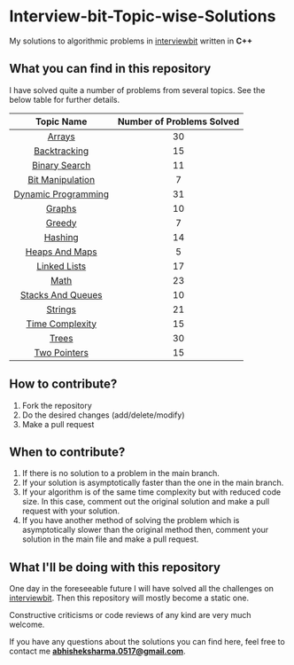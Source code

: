 # Interview-bit-Topic-wise-Solutions

My solutions to algorithmic problems in [interviewbit](https://interviewbit.com) written in **C++**

## What you can find in this repository

I have solved quite a number of problems from several topics. See the below table for further details. 

[//]: # (Run the py script to generate the below table.)

| Topic Name| Number of Problems Solved| 
|  :--------: |  :--------: | 
| [Arrays](https://github.com/black-shadows/Interview-bit-Topic-wise-Solutions/tree/master/Arrays)| 30| 
| [Backtracking](https://github.com/black-shadows/Interview-bit-Topic-wise-Solutions/tree/master/Backtracking)| 15| 
| [Binary Search](https://github.com/black-shadows/Interview-bit-Topic-wise-Solutions/tree/master/Binary%20Search)| 11| 
| [Bit Manipulation](https://github.com/black-shadows/Interview-bit-Topic-wise-Solutions/tree/master/Bit%20Manipulation)| 7| 
| [Dynamic Programming](https://github.com/black-shadows/Interview-bit-Topic-wise-Solutions/tree/master/Dynamic%20Programming)| 31| 
| [Graphs](https://github.com/black-shadows/Interview-bit-Topic-wise-Solutions/tree/master/Graphs)| 10| 
| [Greedy](https://github.com/black-shadows/Interview-bit-Topic-wise-Solutions/tree/master/Greedy)| 7| 
| [Hashing](https://github.com/black-shadows/Interview-bit-Topic-wise-Solutions/tree/master/Hashing)| 14| 
| [Heaps And Maps](https://github.com/black-shadows/Interview-bit-Topic-wise-Solutions/tree/master/Heaps%20and%20Maps)| 5| 
| [Linked Lists](https://github.com/black-shadows/Interview-bit-Topic-wise-Solutions/tree/master/Linked%20Lists)| 17| 
| [Math](https://github.com/black-shadows/Interview-bit-Topic-wise-Solutions/tree/master/Math)| 23| 
| [Stacks And Queues](https://github.com/black-shadows/Interview-bit-Topic-wise-Solutions/tree/master/Stacks%20and%20Queues)| 10| 
| [Strings](https://github.com/black-shadows/Interview-bit-Topic-wise-Solutions/tree/master/Strings)| 21|
| [Time Complexity](https://github.com/black-shadows/Interview-bit-Topic-wise-Solutions/tree/master/Time%20Complexity)| 15| 
| [Trees](https://github.com/black-shadows/Interview-bit-Topic-wise-Solutions/tree/master/Trees)| 30| 
| [Two Pointers](https://github.com/black-shadows/Interview-bit-Topic-wise-Solutions/tree/master/Two%20Pointers)| 15| 


## How to contribute?

1. Fork the repository 
2. Do the desired changes (add/delete/modify)
3. Make a pull request

## When to contribute?

1. If there is no solution to a problem in the main branch.
2. If your solution is asymptotically faster than the one in the main branch.
3. If your algorithm is of the same time complexity but with reduced code size. In this case, comment out the original solution and make a pull request with your solution.
4. If you have another method of solving the problem which is asymptotically slower than the original method then, comment your solution in the main file and make a pull request.


## What I'll be doing with this repository

One day in the foreseeable future I will have solved all the challenges on [interviewbit](https://interviewbit.com).
Then this repository will mostly become a static one.

Constructive criticisms or code reviews of any kind are very much welcome.

If you have any questions about the solutions you can find here, feel free to contact me **abhisheksharma.0517@gmail.com**.
